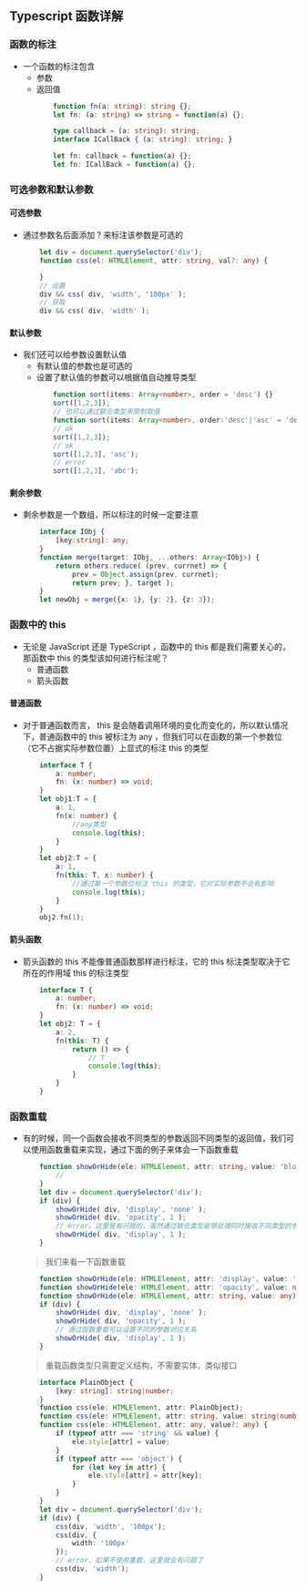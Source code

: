 ## Typescript 函数详解

### 函数的标注
- 一个函数的标注包含
    - 参数
    - 返回值
        ```ts
            function fn(a: string): string {};
            let fn: (a: string) => string = function(a) {};

            type callback = (a: string): string;
            interface ICallBack { (a: string): string; }

            let fn: callback = function(a) {};
            let fn: ICallBack = function(a) {};
        ```

### 可选参数和默认参数
#### 可选参数
- 通过参数名后面添加 ? 来标注该参数是可选的
    ```ts
        let div = document.querySelector('div');
        function css(el: HTMLElement, attr: string, val?: any) {

        }
        // 设置
        div && css( div, 'width', '100px' );
        // 获取
        div && css( div, 'width' );
    ```
#### 默认参数
- 我们还可以给参数设置默认值
    - 有默认值的参数也是可选的
    - 设置了默认值的参数可以根据值自动推导类型
        ```ts
            function sort(items: Array<number>, order = 'desc') {}
            sort([1,2,3]);
            // 也可以通过联合类型来限制取值
            function sort(items: Array<number>, order:'desc'|'asc' = 'desc') {}
            // ok
            sort([1,2,3]);
            // ok
            sort([1,2,3], 'asc');
            // error
            sort([1,2,3], 'abc');
        ```
#### 剩余参数
- 剩余参数是一个数组，所以标注的时候一定要注意
    ```ts
        interface IObj {
            [key:string]: any;
        }
        function merge(target: IObj, ...others: Array<IObj>) {
            return others.reduce( (prev, currnet) => {
                prev = Object.assign(prev, currnet);
                return prev; }, target );
        }
        let newObj = merge({x: 1}, {y: 2}, {z: 3});
    ```

### 函数中的 this
- 无论是 JavaScript 还是 TypeScript ，函数中的 this 都是我们需要关心的，那函数中 this 的类型该如何进行标注呢？
    - 普通函数
    - 箭头函数
#### 普通函数
- 对于普通函数而言， this 是会随着调用环境的变化而变化的，所以默认情况下，普通函数中的 this 被标注为 any ，但我们可以在函数的第一个参数位（它不占据实际参数位置）上显式的标注 this 的类型
    ```ts
        interface T {
            a: number;
            fn: (x: number) => void;
        }
        let obj1:T = {
            a: 1,
            fn(x: number) {
                //any类型
                console.log(this);
            }
        }
        let obj2:T = {
            a: 1,
            fn(this: T, x: number) {
                //通过第一个参数位标注 this 的类型，它对实际参数不会有影响
                console.log(this);
            }
        }
        obj2.fn(1);
    ```
#### 箭头函数
- 箭头函数的 this 不能像普通函数那样进行标注，它的 this 标注类型取决于它所在的作用域 this 的标注类型
    ```ts
        interface T {
            a: number;
            fn: (x: number) => void;
        }
        let obj2: T = {
            a: 2,
            fn(this: T) {
                return () => {
                    // T
                    console.log(this);
                }
            }
        }
    ```

### 函数重载
- 有的时候，同一个函数会接收不同类型的参数返回不同类型的返回值，我们可以使用函数重载来实现，通过下面的例子来体会一下函数重载
    ```ts
        function showOrHide(ele: HTMLElement, attr: string, value: 'block'|'none'|number) {
            //
        }
        let div = document.querySelector('div');
        if (div) {
            showOrHide( div, 'display', 'none' );
            showOrHide( div, 'opacity', 1 );
            // error，这里是有问题的，虽然通过联合类型能够处理同时接收不同类型的参数，但是多个参数之 间是一种组合的模式，我们需要的应该是一种对应的关系
            showOrHide( div, 'display', 1 );
        }
    ```
    > 我们来看一下函数重载
    ```ts
        function showOrHide(ele: HTMLElement, attr: 'display', value: 'block'|'none');
        function showOrHide(ele: HTMLElement, attr: 'opacity', value: number);
        function showOrHide(ele: HTMLElement, attr: string, value: any) { ele.style[attr] = value; }let div = document.querySelector('div');
        if (div) {
            showOrHide( div, 'display', 'none' );
            showOrHide( div, 'opacity', 1 );
            // 通过函数重载可以设置不同的参数对应关系
            showOrHide( div, 'display', 1 );
        }
    ```
    > 重载函数类型只需要定义结构，不需要实体，类似接口
    ```ts
        interface PlainObject {
            [key: string]: string|number;
        }
        function css(ele: HTMLElement, attr: PlainObject);
        function css(ele: HTMLElement, attr: string, value: string|number);
        function css(ele: HTMLElement, attr: any, value?: any) {
            if (typeof attr === 'string' && value) {
                ele.style[attr] = value;
            }
            if (typeof attr === 'object') {
                for (let key in attr) {
                    ele.style[attr] = attr[key];
                }
            }
        }
        let div = document.querySelector('div');
        if (div) {
            css(div, 'width', '100px');
            css(div, {
                width: '100px'
            });
            // error，如果不使用重载，这里就会有问题了
            css(div, 'width');
        }
    ```